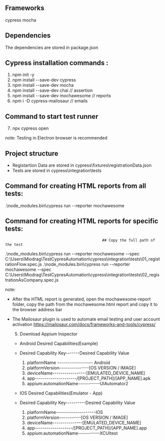## Frameworks

cypress
mocha

## Dependencies 
The dependencies are stored in package.json

## Cypress installation commands :

1. npm init -y
2. npm install --save-dev cypress
3. npm install --save-dev mocha
4. npm install --save-dev chai          // assertion
5. npm install --save-dev mochawesome   // reports   
6. npm i -D cypress-mailosaur           // emails

## Command to start test runner

7. npx cypress open 

note:
Testing in Electron browser is recommended 

## Project structure 

* Registartion Data are stored in cypress\fixtures\registrationData.json
* Tests are stored in cypress\integration\tests

## Command for creating HTML reports from all tests:

.\node_modules\.bin\cypress run --reporter mochawesome

## Command for creating HTML reports for specific tests:

                                                ## Copy the full path of the test
.\node_modules\.bin\cypress run --reporter mochawesome --spec C:\Users\Miodrag\TestCypresAutomation\cypress\integration\tests\01_registrationFlow.spec.js
.\node_modules\.bin\cypress run --reporter mochawesome --spec C:\Users\Miodrag\TestCypresAutomation\cypress\integration\tests\02_registrationAsCompany.spec.js


note:

- After the HTML report is generated, open the mochawesome-report folder, copy the path from the mochawesome.html report and copy it to the browser address bar

- The Mailosaur plugin is used to automate email testing and user account activation
  https://mailosaur.com/docs/frameworks-and-tools/cypress/
  
   5. Download Appium Inspector

   * Android Desired Capabilities(Example)

    * Desired Capability Key-------Desired Capability Value
      1. platformName ------------------ Android
      2. platformVersion---------------[OS VERSION / IMAGE]
      3. deviceName-----------------[EMULATED_DEVICE_NAME]
      4. app---------------------/[PROJECT_PATH]/[APP_NAME].apk
      5. appium:automationName-----------UIAutomator2

   *  IOS Desired Capabilities(Emulator - App)

    *  Desired Capability Key----------Desired Capability Value
       1. platformName--------------------IOS
       2. platformVersion-----------[OS VERSION / IMAGE]
       3. deviceName---------------[EMULATED_DEVICE_NAME]
       4. app-------------------/[PROJECT_PATH]/[APP_NAME].app
       5. appium:automationName-----------XCUItest
  
